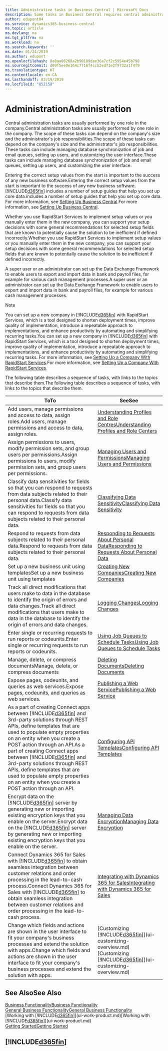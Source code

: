 ```yaml
---
title: Administrative tasks in Business Central | Microsoft Docs
description: Some tasks in Business Central requires central administration and setup. See what they are and learn what to do.
author: edupont04
ms.service: dynamics365-business-central
ms.topic: article
ms.devlang: na
ms.tgt_pltfrm: na
ms.workload: na
ms.search.keywords: ''
ms.date: 01/24/2019
ms.author: edupont
ms.openlocfilehash: 8a8aa06268a2b90189dee36a7cf2c5954e45b798
ms.sourcegitcommit: d09f5ee0e164c7716f4ccb2ed71e2f9732a1f4f9
ms.translationtype: HT
ms.contentlocale: en-CA
ms.lasthandoff: 03/19/2019
ms.locfileid: "852158"
---
```

# <a name="administration"></a><span data-ttu-id="c52cd-104">Administration</span><span class="sxs-lookup"><span data-stu-id="c52cd-104">Administration</span></span>
<span data-ttu-id="c52cd-105">Central administration tasks are usually performed by one role in the company.</span><span class="sxs-lookup"><span data-stu-id="c52cd-105">Central administration tasks are usually performed by one role in the company.</span></span> <span data-ttu-id="c52cd-106">The scope of these tasks can depend on the company's size and the administrator's job responsibilities.</span><span class="sxs-lookup"><span data-stu-id="c52cd-106">The scope of these tasks can depend on the company's size and the administrator's job responsibilities.</span></span> <span data-ttu-id="c52cd-107">These tasks can include managing database synchronization of job and email queues, setting up users, and customizing the user interface.</span><span class="sxs-lookup"><span data-stu-id="c52cd-107">These tasks can include managing database synchronization of job and email queues, setting up users, and customizing the user interface.</span></span>  

<span data-ttu-id="c52cd-108">Entering the correct setup values from the start is important to the success of any new business software.</span><span class="sxs-lookup"><span data-stu-id="c52cd-108">Entering the correct setup values from the start is important to the success of any new business software.</span></span> [!INCLUDE[d365fin](includes/d365fin_md.md)] <span data-ttu-id="c52cd-109">includes a number of setup guides that help you set up core data.</span><span class="sxs-lookup"><span data-stu-id="c52cd-109">includes a number of setup guides that help you set up core data.</span></span> <span data-ttu-id="c52cd-110">For more information, see [Setting Up Business Central](setup.md).</span><span class="sxs-lookup"><span data-stu-id="c52cd-110">For more information, see [Setting Up Business Central](setup.md).</span></span>

<span data-ttu-id="c52cd-111">Whether you use RapidStart Services to implement setup values or you manually enter them in the new company, you can support your setup decisions with some general recommendations for selected setup fields that are known to potentially cause the solution to be inefficient if defined incorrectly.</span><span class="sxs-lookup"><span data-stu-id="c52cd-111">Whether you use RapidStart Services to implement setup values or you manually enter them in the new company, you can support your setup decisions with some general recommendations for selected setup fields that are known to potentially cause the solution to be inefficient if defined incorrectly.</span></span>  

<span data-ttu-id="c52cd-112">A super user or an administrator can set up the Data Exchange Framework to enable users to export and import data in bank and payroll files, for example for various cash management processes.</span><span class="sxs-lookup"><span data-stu-id="c52cd-112">A super user or an administrator can set up the Data Exchange Framework to enable users to export and import data in bank and payroll files, for example for various cash management processes.</span></span>

> [!NOTE]
> <span data-ttu-id="c52cd-113">You can set up a new company in [!INCLUDE[d365fin](includes/d365fin_md.md)] with RapidStart Services, which is a tool designed to shorten deployment times, improve quality of implementation, introduce a repeatable approach to implementations, and enhance productivity by automating and simplifying recurring tasks.</span><span class="sxs-lookup"><span data-stu-id="c52cd-113">You can set up a new company in [!INCLUDE[d365fin](includes/d365fin_md.md)] with RapidStart Services, which is a tool designed to shorten deployment times, improve quality of implementation, introduce a repeatable approach to implementations, and enhance productivity by automating and simplifying recurring tasks.</span></span> <span data-ttu-id="c52cd-114">For more information, see [Setting Up a Company With RapidStart Services](admin-set-up-a-company-with-rapidstart.md).</span><span class="sxs-lookup"><span data-stu-id="c52cd-114">For more information, see [Setting Up a Company With RapidStart Services](admin-set-up-a-company-with-rapidstart.md).</span></span>

<span data-ttu-id="c52cd-115">The following table describes a sequence of tasks, with links to the topics that describe them.</span><span class="sxs-lookup"><span data-stu-id="c52cd-115">The following table describes a sequence of tasks, with links to the topics that describe them.</span></span>   

|<span data-ttu-id="c52cd-116">**To**</span><span class="sxs-lookup"><span data-stu-id="c52cd-116">**To**</span></span>|<span data-ttu-id="c52cd-117">**See**</span><span class="sxs-lookup"><span data-stu-id="c52cd-117">**See**</span></span>|  
|------------|-------------|  
|<span data-ttu-id="c52cd-118">Add users, manage permissions and access to data, assign roles.</span><span class="sxs-lookup"><span data-stu-id="c52cd-118">Add users, manage permissions and access to data, assign roles.</span></span>|[<span data-ttu-id="c52cd-119">Understanding Profiles and Role Centres</span><span class="sxs-lookup"><span data-stu-id="c52cd-119">Understanding Profiles and Role Centers</span></span>](admin-users-profiles-roles.md)|  
|<span data-ttu-id="c52cd-120">Assign permissions to users, modify permission sets, and group users per permissions.</span><span class="sxs-lookup"><span data-stu-id="c52cd-120">Assign permissions to users, modify permission sets, and group users per permissions.</span></span>|[<span data-ttu-id="c52cd-121">Managing Users and Permissions</span><span class="sxs-lookup"><span data-stu-id="c52cd-121">Managing Users and Permissions</span></span>](ui-how-users-permissions.md)|
|<span data-ttu-id="c52cd-122">Classify data sensitivities for fields so that you can respond to requests from data subjects related to their personal data.</span><span class="sxs-lookup"><span data-stu-id="c52cd-122">Classify data sensitivities for fields so that you can respond to requests from data subjects related to their personal data.</span></span>|[<span data-ttu-id="c52cd-123">Classifying Data Sensitivity</span><span class="sxs-lookup"><span data-stu-id="c52cd-123">Classifying Data Sensitivity</span></span>](admin-classifying-data-sensitivity.md)|
|<span data-ttu-id="c52cd-124">Respond to requests from data subjects related to their personal data.</span><span class="sxs-lookup"><span data-stu-id="c52cd-124">Respond to requests from data subjects related to their personal data.</span></span>|[<span data-ttu-id="c52cd-125">Responding to Requests About Personal Data</span><span class="sxs-lookup"><span data-stu-id="c52cd-125">Responding to Requests About Personal Data</span></span>](admin-responding-to-requests-about-personal-data.md)|
|<span data-ttu-id="c52cd-126">Set up a new business unit using templates</span><span class="sxs-lookup"><span data-stu-id="c52cd-126">Set up a new business unit using templates</span></span>|[<span data-ttu-id="c52cd-127">Creating New Companies</span><span class="sxs-lookup"><span data-stu-id="c52cd-127">Creating New Companies</span></span>](about-new-company.md)|
|<span data-ttu-id="c52cd-128">Track all direct modifications that users make to data in the database to identify the origin of errors and data changes.</span><span class="sxs-lookup"><span data-stu-id="c52cd-128">Track all direct modifications that users make to data in the database to identify the origin of errors and data changes.</span></span>|[<span data-ttu-id="c52cd-129">Logging Changes</span><span class="sxs-lookup"><span data-stu-id="c52cd-129">Logging Changes</span></span>](across-log-changes.md)|  
|<span data-ttu-id="c52cd-130">Enter single or recurring requests to run reports or codeunits.</span><span class="sxs-lookup"><span data-stu-id="c52cd-130">Enter single or recurring requests to run reports or codeunits.</span></span>|[<span data-ttu-id="c52cd-131">Using Job Queues to Schedule Tasks</span><span class="sxs-lookup"><span data-stu-id="c52cd-131">Using Job Queues to Schedule Tasks</span></span>](admin-job-queues-schedule-tasks.md)|  
|<span data-ttu-id="c52cd-132">Manage, delete, or compress documents</span><span class="sxs-lookup"><span data-stu-id="c52cd-132">Manage, delete, or compress documents</span></span>|[<span data-ttu-id="c52cd-133">Deleting Documents</span><span class="sxs-lookup"><span data-stu-id="c52cd-133">Deleting Documents</span></span>](admin-manage-documents.md)|  
|<span data-ttu-id="c52cd-134">Expose pages, codeunits, and queries as web services.</span><span class="sxs-lookup"><span data-stu-id="c52cd-134">Expose pages, codeunits, and queries as web services.</span></span>|[<span data-ttu-id="c52cd-135">Publishing a Web Service</span><span class="sxs-lookup"><span data-stu-id="c52cd-135">Publishing a Web Service</span></span>](across-how-publish-web-service.md)|
|<span data-ttu-id="c52cd-136">As a part of creating Connect apps between [!INCLUDE[d365fin](includes/d365fin_md.md)] and 3rd-party solutions through REST APIs, define templates that are used to populate empty properties on an entity when you create a POST action through an API.</span><span class="sxs-lookup"><span data-stu-id="c52cd-136">As a part of creating Connect apps between [!INCLUDE[d365fin](includes/d365fin_md.md)] and 3rd-party solutions through REST APIs, define templates that are used to populate empty properties on an entity when you create a POST action through an API.</span></span>|[<span data-ttu-id="c52cd-137">Configuring API Templates</span><span class="sxs-lookup"><span data-stu-id="c52cd-137">Configuring API Templates</span></span>](admin-configuring-api-template.md)|
|<span data-ttu-id="c52cd-138">Encrypt data on the [!INCLUDE[d365fin](includes/d365fin_md.md)] server by generating new or importing existing encryption keys that you enable on the server.</span><span class="sxs-lookup"><span data-stu-id="c52cd-138">Encrypt data on the [!INCLUDE[d365fin](includes/d365fin_md.md)] server by generating new or importing existing encryption keys that you enable on the server.</span></span>|[<span data-ttu-id="c52cd-139">Managing Data Encryption</span><span class="sxs-lookup"><span data-stu-id="c52cd-139">Managing Data Encryption</span></span>](admin-manage-data-encryption.md)|
|<span data-ttu-id="c52cd-140">Connect Dynamics 365 for Sales with [!INCLUDE[d365fin](includes/d365fin_md.md)] to obtain seamless integration between customer relations and order processing in the lead-to-cash process.</span><span class="sxs-lookup"><span data-stu-id="c52cd-140">Connect Dynamics 365 for Sales with [!INCLUDE[d365fin](includes/d365fin_md.md)] to obtain seamless integration between customer relations and order processing in the lead-to-cash process.</span></span>|[<span data-ttu-id="c52cd-141">Integrating with Dynamics 365 for Sales</span><span class="sxs-lookup"><span data-stu-id="c52cd-141">Integrating with Dynamics 365 for Sales</span></span>](marketing-integrate-dynamicscrm.md)|
|<span data-ttu-id="c52cd-142">Change which fields and actions are shown in the user interface to fit your company's business processes and extend the solution with apps.</span><span class="sxs-lookup"><span data-stu-id="c52cd-142">Change which fields and actions are shown in the user interface to fit your company's business processes and extend the solution with apps.</span></span>|<span data-ttu-id="c52cd-143">[Customizing [!INCLUDE[d365fin](includes/d365fin_md.md)]](ui-customizing-overview.md)</span><span class="sxs-lookup"><span data-stu-id="c52cd-143">[Customizing [!INCLUDE[d365fin](includes/d365fin_md.md)]](ui-customizing-overview.md)</span></span>|

## <a name="see-also"></a><span data-ttu-id="c52cd-144">See Also</span><span class="sxs-lookup"><span data-stu-id="c52cd-144">See Also</span></span>
[<span data-ttu-id="c52cd-145">Business Functionality</span><span class="sxs-lookup"><span data-stu-id="c52cd-145">Business Functionality</span></span>](across-business-functionality.md)  
[<span data-ttu-id="c52cd-146">General Business Functionality</span><span class="sxs-lookup"><span data-stu-id="c52cd-146">General Business Functionality</span></span>](ui-across-business-areas.md)  
<span data-ttu-id="c52cd-147">[Working with [!INCLUDE[d365fin](includes/d365fin_md.md)]](ui-work-product.md)</span><span class="sxs-lookup"><span data-stu-id="c52cd-147">[Working with [!INCLUDE[d365fin](includes/d365fin_md.md)]](ui-work-product.md)</span></span>  
[<span data-ttu-id="c52cd-148">Getting Started</span><span class="sxs-lookup"><span data-stu-id="c52cd-148">Getting Started</span></span>](product-get-started.md)    

## [!INCLUDE[d365fin](includes/free_trial_md.md)]  

